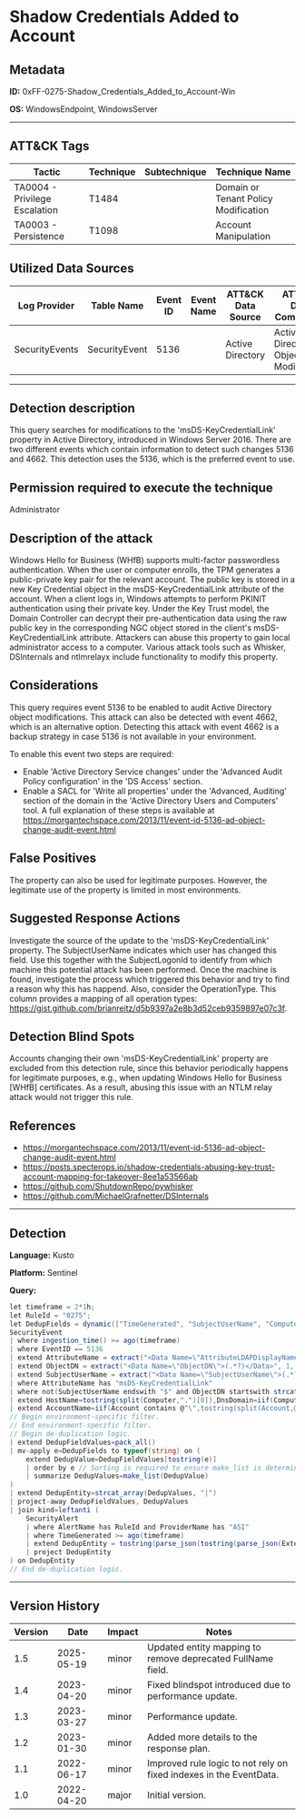 # Shadow Credentials Added to Account

## Metadata
**ID:** 0xFF-0275-Shadow_Credentials_Added_to_Account-Win

**OS:** WindowsEndpoint, WindowsServer

---

## ATT&CK Tags

| Tactic | Technique | Subtechnique | Technique Name |
|---|---|---| --- |
| TA0004 - Privilege Escalation | T1484 |  | Domain or Tenant Policy Modification|
| TA0003 - Persistence | T1098 |  | Account Manipulation|

## Utilized Data Sources

| Log Provider | Table Name | Event ID | Event Name | ATT&CK Data Source | ATT&CK Data Component|
|---------|---------|---------|----------|---------|---------|
|SecurityEvents|SecurityEvent|5136||Active Directory|Active Directory Object Modification|
---

## Detection description
This query searches for modifications to the 'msDS-KeyCredentialLink' property in Active Directory, introduced in Windows Server 2016. There are two different events which contain information to detect such changes 5136 and 4662. This detection uses the 5136, which is the preferred event to use.



## Permission required to execute the technique
Administrator


## Description of the attack
Windows Hello for Business (WHfB) supports multi-factor passwordless authentication. When the user or computer enrolls, the TPM generates a public-private key pair for the relevant account. The public key is stored in a new Key Credential object in the msDS-KeyCredentialLink attribute of the account. When a client logs in, Windows attempts to perform PKINIT authentication using their private key. Under the Key Trust model, the Domain Controller can decrypt their pre-authentication data using the raw public key in the corresponding NGC object stored in the client's msDS-KeyCredentialLink attribute. Attackers can abuse this property to gain local administrator access to a computer. Various attack tools such as Whisker, DSInternals and ntlmrelayx include functionality to modify this property.


## Considerations
This query requires event 5136 to be enabled to audit Active Directory object modifications. This attack can also be detected with
event 4662, which is an alternative option. Detecting this attack with event 4662 is a backup strategy in case 5136 is not available
in your environment.

To enable this event two steps are required:
* Enable 'Active Directory Service changes' under the 'Advanced Audit Policy configuration' in the 'DS Access' section.
* Enable a SACL for 'Write all properties' under the 'Advanced, Auditing' section of the domain in the 'Active Directory Users and Computers' tool.
A full explanation of these steps is available at https://morgantechspace.com/2013/11/event-id-5136-ad-object-change-audit-event.html


## False Positives
The property can also be used for legitimate purposes. However, the legitimate use of the property is limited in most environments.


## Suggested Response Actions
Investigate the source of the update to the 'msDS-KeyCredentialLink' property. The SubjectUserName indicates which user has changed this field. Use this together with the SubjectLogonId to identify from which machine this potential attack has been performed. Once the machine is found, investigate the process which triggered this behavior and try to find a reason why this has happend.
Also, consider the OperationType. This column provides a mapping of all operation types: https://gist.github.com/brianreitz/d5b9397a2e8b3d52ceb9359897e07c3f.


## Detection Blind Spots
Accounts changing their own 'msDS-KeyCredentialLink' property are excluded from this detection rule, since this behavior periodically happens for legitimate purposes, e.g., when updating Windows Hello for Business [WHfB] certificates. As a result, abusing this issue with an NTLM relay attack would not trigger this rule.


## References
* https://morgantechspace.com/2013/11/event-id-5136-ad-object-change-audit-event.html
* https://posts.specterops.io/shadow-credentials-abusing-key-trust-account-mapping-for-takeover-8ee1a53566ab
* https://github.com/ShutdownRepo/pywhisker
* https://github.com/MichaelGrafnetter/DSInternals

---
## Detection

**Language:** Kusto

**Platform:** Sentinel

**Query:**
```C#
let timeframe = 2*1h;
let RuleId = "0275";
let DedupFields = dynamic(["TimeGenerated", "SubjectUserName", "Computer"]);
SecurityEvent
| where ingestion_time() >= ago(timeframe)
| where EventID == 5136
| extend AttributeName = extract("<Data Name=\"AttributeLDAPDisplayName\">(.*?)</Data>", 1, EventData)
| extend ObjectDN = extract("<Data Name=\"ObjectDN\">(.*?)</Data>", 1, EventData)
| extend SubjectUserName = extract("<Data Name=\"SubjectUserName\">(.*?)</Data>", 1, EventData)
| where AttributeName has "msDS-KeyCredentialLink"
| where not(SubjectUserName endswith "$" and ObjectDN startswith strcat("CN=", replace_string(SubjectUserName, "$", ""), ",")) // Machine account changing its own msDS-KeyCredentialLink.
| extend HostName=tostring(split(Computer,".")[0]),DnsDomain=iif(Computer contains ".", substring(Computer, indexof(Computer, ".") + 1, strlen(Computer)),"")
| extend AccountName=iif(Account contains @"\",tostring(split(Account,@"\")[1]),Account),AccountDomain=iif(Account contains @"\",tostring(split(Account,@"\")[0]),"")
// Begin environment-specific filter.
// End environment-specific filter.
// Begin de-duplication logic.
| extend DedupFieldValues=pack_all()
| mv-apply e=DedupFields to typeof(string) on (
    extend DedupValue=DedupFieldValues[tostring(e)]
    | order by e // Sorting is required to ensure make_list is deterministic.
    | summarize DedupValues=make_list(DedupValue)
)
| extend DedupEntity=strcat_array(DedupValues, "|")
| project-away DedupFieldValues, DedupValues
| join kind=leftanti (
    SecurityAlert
    | where AlertName has RuleId and ProviderName has "ASI"
    | where TimeGenerated >= ago(timeframe)
    | extend DedupEntity = tostring(parse_json(tostring(parse_json(ExtendedProperties)["Custom Details"])).DedupEntity[0])
    | project DedupEntity
) on DedupEntity
// End de-duplication logic.
```

---

## Version History
| Version | Date | Impact | Notes |
|---------|------|--------|------|
| 1.5  | 2025-05-19| minor | Updated entity mapping to remove deprecated FullName field. |
| 1.4  | 2023-04-20| minor | Fixed blindspot introduced due to performance update. |
| 1.3  | 2023-03-27| minor | Performance update. |
| 1.2  | 2023-01-30| minor | Added more details to the response plan. |
| 1.1  | 2022-06-17| minor | Improved rule logic to not rely on fixed indexes in the EventData. |
| 1.0  | 2022-04-20| major | Initial version. |